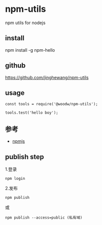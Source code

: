 # npm-utils

npm utils for nodejs

## install
npm install -g npm-hello

## github
https://github.com/jinghewang/npm-utils

## usage
```
const tools = require('@woodw/npm-utils');

tools.test('hello boy');
```

## 参考
- [npmjs](https://www.npmjs.com/)

## publish step
 1.登录
 ```
 npm login
 ```
 2.发布
 ```
 npm publish 
 ```
或 
```
npm publish --access=public (私有域)
```
